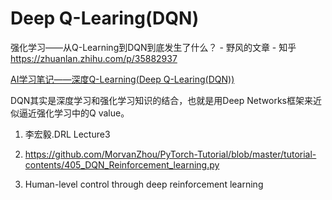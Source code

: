 









# Deep Q-Learing(DQN)


强化学习——从Q-Learning到DQN到底发生了什么？ - 野风的文章 - 知乎
https://zhuanlan.zhihu.com/p/35882937

[AI学习笔记——深度Q-Learning(Deep Q-Learing(DQN))](https://www.jianshu.com/p/72cab5460ebe)


DQN其实是深度学习和强化学习知识的结合，也就是用Deep Networks框架来近似逼近强化学习中的Q value。



1. 李宏毅.DRL Lecture3

2. https://github.com/MorvanZhou/PyTorch-Tutorial/blob/master/tutorial-contents/405_DQN_Reinforcement_learning.py

3. Human-level control through deep reinforcement learning




























